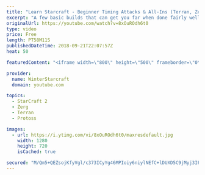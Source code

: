 ```yaml
---
title: "Learn Starcraft - Beginner Timing Attacks & All-Ins (Terran, Zerg & Protoss)"
excerpt: "A few basic builds that can get you far when done fairly well. Also important is how not to overextend and lose everything."
originalUrl: https://youtube.com/watch?v=8xOuROdh6t0
type: video
price: Free
length: PT58M11S
publishedDateTime: 2018-09-21T22:07:57Z
heat: 50

featuredContent: "<iframe width=\"800\" height=\"500\" frameborder=\"0\" src=\"https://www.youtube.com/embed/8xOuROdh6t0\" allow=\"accelerometer; autoplay; encrypted-media; gyroscope; picture-in-picture\" allowfullscreen></iframe>"

provider:
  name: WinterStarcraft
  domain: youtube.com

topics:
  - StarCraft 2
  - Zerg
  - Terran
  - Protoss

images:
  - url: https://i.ytimg.com/vi/8xOuROdh6t0/maxresdefault.jpg
    width: 1280
    height: 720
    isCached: true

secured: "M/Qm5+QEZsojKfyVgl/c373ICyYg46MPIoiy6niylNEfC+lDUXD5C9jMyj3IFxBTGp+gUhUoJLtUwPnKdZTUo3+poP/7WC35Sb+FM1NDHrcoQpWMwyvnxRgVMPmtSr1cTpaioJNSUhENOGe4WBRqDxdTJER7iGlUnKJzaf7Us5IIlgxSGU8261/N08pqig21JckQIHXGKL8upz7vedIeXWHK9lBNmEH0WnV1OeO4YlEGF+uiXbBM55k70UDqefj1s18y2RZGxATynwQ0Cri0ZI3Z2kwyOKCpP0DYjEeAGKQ3QWOW4+m+4GBF/p1NQYzrfPs6xa57G9s4W841YCaUD1DWaUIhtAQCclyZv3Nvc0P02F15S7Wcyppz9SGPs6Zbc/uUQWSGH2uJtDhkTbbidmmvhwNS5tWa15djasJs7Sk=;lW9+yhFlubHGTOR3gFNPZw=="
---
```


